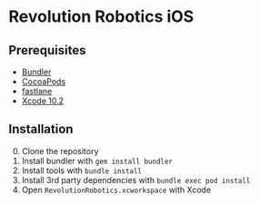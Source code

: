 # Revolution Robotics iOS

## Prerequisites

- [Bundler](https://bundler.io)
- [CocoaPods](https://cocoapods.org)
- [fastlane](https://fastlane.tools)
- [Xcode 10.2](https://developer.apple.com/xcode/)

## Installation

0. Clone the repository
1. Install bundler with `gem install bundler`
2. Install tools with `bundle install`
3. Install 3rd party dependencies with `bundle exec pod install`
4. Open `RevolutionRobotics.xcworkspace` with Xcode

